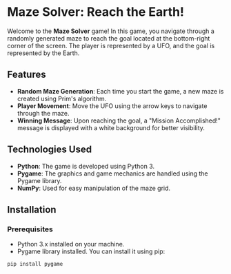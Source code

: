# Maze Solver: Reach the Earth!

Welcome to the **Maze Solver** game! In this game, you navigate through a randomly generated maze to reach the goal located at the bottom-right corner of the screen. The player is represented by a UFO, and the goal is represented by the Earth.

## Features

- **Random Maze Generation**: Each time you start the game, a new maze is created using Prim's algorithm.
- **Player Movement**: Move the UFO using the arrow keys to navigate through the maze.
- **Winning Message**: Upon reaching the goal, a "Mission Accomplished!" message is displayed with a white background for better visibility.

## Technologies Used

- **Python**: The game is developed using Python 3.
- **Pygame**: The graphics and game mechanics are handled using the Pygame library.
- **NumPy**: Used for easy manipulation of the maze grid.

## Installation

### Prerequisites

- Python 3.x installed on your machine.
- Pygame library installed. You can install it using pip:

```bash
pip install pygame
```
